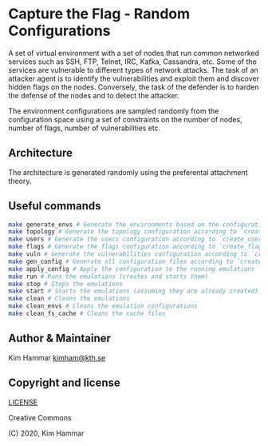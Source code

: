 # Capture the Flag - Random Configurations

A set of virtual environment with a set of nodes that run common networked services such as SSH, FTP, Telnet, IRC, Kafka, 
Cassandra, etc. Some of the services are vulnerable to different types of network attacks. 
The task of an attacker agent is to identify the vulnerabilities and exploit them and discover hidden flags
on the nodes. Conversely, the task of the defender is to harden the defense of the nodes and to detect the 
attacker. 

The environment configurations are sampled randomly from the configuration space using a set of constraints on the number of nodes, number of flags,
number of vulnerabilities etc.  

## Architecture

The architecture is generated randomly using the preferental attachment theory. 

## Useful commands

```bash
make generate_envs # Generate the environments based on the configuration in `generate_config.py`
make topology # Generate the topology configuration according to `create_topology.py` and save to topology.json
make users # Generate the users configuration according to `create_users.py` and save to users.json
make flags # Generate the flags configuration according to `create_flags.py` and save to flags.json
make vuln # Generate the vulnerabilities configuration according to `create_vuln.py` and save to flags.json
make gen_config # Generate all configuration files according to `create_config.py`
make apply_config # Apply the configuration to the running emulations
make run # Runs the emulations (creates and starts them)
make stop # Stops the emulations
make start # Starts the emulations (assuming they are already created)
make clean # Cleans the emulations
make clean_envs # Cleans the emulation configurations
make clean_fs_cache # Cleans the cache files     
```

## Author & Maintainer

Kim Hammar <kimham@kth.se>

## Copyright and license

[LICENSE](../../../../../../../LICENSE.md)

Creative Commons

(C) 2020, Kim Hammar